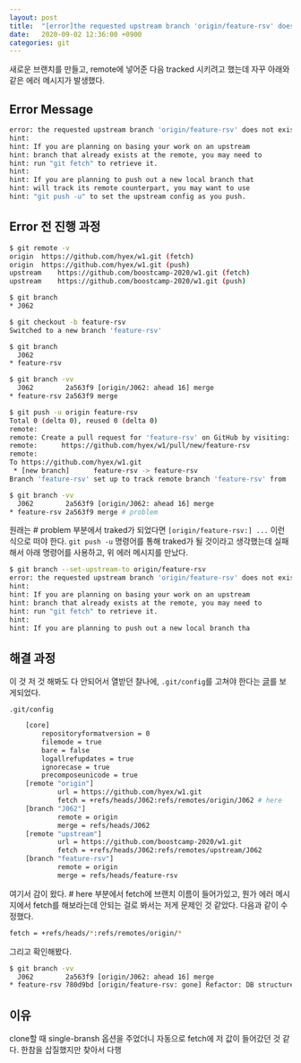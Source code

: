 ```yaml
---
layout: post
title:  "[error]the requested upstream branch 'origin/feature-rsv' does not exist"
date:   2020-09-02 12:36:00 +0900
categories: git
---
```


새로운 브랜치를 만들고, remote에 넣어준 다음 tracked 시키려고 했는데 자꾸 아래와 같은 에러 메시지가 발생했다.

## Error Message
```bash
error: the requested upstream branch 'origin/feature-rsv' does not exist
hint: 
hint: If you are planning on basing your work on an upstream
hint: branch that already exists at the remote, you may need to
hint: run "git fetch" to retrieve it.
hint: 
hint: If you are planning to push out a new local branch that
hint: will track its remote counterpart, you may want to use
hint: "git push -u" to set the upstream config as you push.
```

## Error 전 진행 과정
```bash
$ git remote -v
origin	https://github.com/hyex/w1.git (fetch)
origin	https://github.com/hyex/w1.git (push)
upstream	https://github.com/boostcamp-2020/w1.git (fetch)
upstream	https://github.com/boostcamp-2020/w1.git (push)

$ git branch
* J062

$ git checkout -b feature-rsv
Switched to a new branch 'feature-rsv'

$ git branch
  J062
* feature-rsv

$ git branch -vv
  J062        2a563f9 [origin/J062: ahead 16] merge
* feature-rsv 2a563f9 merge

$ git push -u origin feature-rsv
Total 0 (delta 0), reused 0 (delta 0)
remote: 
remote: Create a pull request for 'feature-rsv' on GitHub by visiting:
remote:      https://github.com/hyex/w1/pull/new/feature-rsv
remote: 
To https://github.com/hyex/w1.git
 * [new branch]      feature-rsv -> feature-rsv
Branch 'feature-rsv' set up to track remote branch 'feature-rsv' from 'origin'.

$ git branch -vv
  J062        2a563f9 [origin/J062: ahead 16] merge
* feature-rsv 2a563f9 merge # problem

```

원래는 # problem 부분에서 traked가 되었다면 `[origin/feature-rsv:] ...` 이런 식으로 떠야 한다.
`git push -u` 명령어를 통해 traked가 될 것이라고 생각했는데 실패해서 아래 명령어를 사용하고, 위 에러 메시지를 만났다.

```bash
$ git branch --set-upstream-to origin/feature-rsv
error: the requested upstream branch 'origin/feature-rsv' does not exist
hint: 
hint: If you are planning on basing your work on an upstream
hint: branch that already exists at the remote, you may need to
hint: run "git fetch" to retrieve it.
hint: 
hint: If you are planning to push out a new local branch tha
```

## 해결 과정
이 것 저 것 해봐도 다 안되어서 열받던 찰나에, `.git/config`를 고쳐야 한다는 [글](https://stackoverflow.com/questions/17210624/cant-track-remote-branch-doesnt-recognize-origin-develop)를 보게되었다.

`.git/config`
```bash
	[core]
        repositoryformatversion = 0
        filemode = true
        bare = false
        logallrefupdates = true
        ignorecase = true
        precomposeunicode = true
	[remote "origin"]
	        url = https://github.com/hyex/w1.git
	        fetch = +refs/heads/J062:refs/remotes/origin/J062 # here
	[branch "J062"]
	        remote = origin
	        merge = refs/heads/J062
	[remote "upstream"]
	        url = https://github.com/boostcamp-2020/w1.git
	        fetch = +refs/heads/J062:refs/remotes/upstream/J062
	[branch "feature-rsv"]
	        remote = origin
	        merge = refs/heads/feature-rsv                     
```

여기서 감이 왔다. # here 부분에서 fetch에 브랜치 이름이 들어가있고, 뭔가 에러 메시지에서 fetch를 해보라는데 안되는 걸로 봐서는 저게 문제인 것 같았다. 다음과 같이 수정했다.

```bash
fetch = +refs/heads/*:refs/remotes/origin/*
```

그리고 확인해봤다.

```bash
$ git branch -vv
  J062        2a563f9 [origin/J062: ahead 16] merge
* feature-rsv 780d9bd [origin/feature-rsv: gone] Refactor: DB structure
```

## 이유
clone할 때 single-bransh 옵션을 주었더니 자동으로 fetch에 저 값이 들어갔던 것 같다. 한참을 삽질했지만 찾아서 다행

